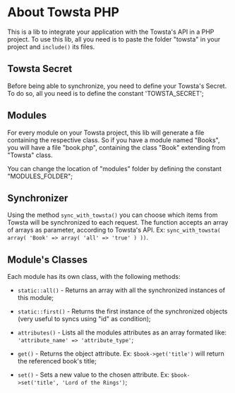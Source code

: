 About Towsta PHP
================

This is a lib to integrate your application with the Towsta's API in a PHP project. To use this lib, all you need is to paste the folder "towsta" in your project and `include()` its files.

Towsta Secret
-------------

Before being able to synchronize, you need to define your Towsta's Secret. To do so, all you need is to define the constant 'TOWSTA_SECRET';

Modules
-------

For every module on your Towsta project, this lib will generate a file containing the respective class. So if you have a module named "Books", you will have a file "book.php", containing the class "Book" extending from "Towsta" class.

You can change the location of "modules" folder by defining the constant "MODULES_FOLDER";

Synchronizer
------------

Using the method `sync_with_towsta()` you can choose which items from Towsta will be synchronized to each request. The function accepts an array of arrays as parameter, according to Towsta's API. Ex: `sync_with_towsta( array( 'Book' => array( 'all' => 'true' ) ))`.

Module's Classes
----------------

Each module has its own class, with the following methods:

* `static::all()` - Returns an array with all the synchronized instances of this module;

* `static::first()` - Returns the first instance of the synchronized objects (very useful to syncs using "id" as condition);

* `attributes()` - Lists all the modules attributes as an array formated like:  `'attribute_name' => 'attribute_type'`;

* `get()` - Returns the object attribute. Ex: `$book->get('title')` will return the referenced book's title;

* `set()` - Sets a new value to the chosen attribute. Ex: `$book->set('title', 'Lord of the Rings')`;
